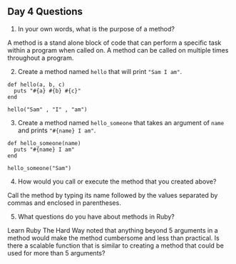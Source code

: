 ## Day 4 Questions

1. In your own words, what is the purpose of a method?

A method is a stand alone block of code that can perform a specific task within a program when called on. A method can be called on multiple times throughout a program.


2. Create a method named `hello` that will print `"Sam I am"`.
```
def hello(a, b, c)
  puts "#{a} #{b} #{c}"
end

hello("Sam" , "I" , "am")

```

3. Create a method named `hello_someone` that takes an argument of `name` and prints `"#{name} I am"`.

```
def hello_someone(name)
  puts "#{name} I am"
end

hello_someone("Sam")
```

4. How would you call or execute the method that you created above?

Call the method by typing its name followed by the values separated by commas and enclosed in parentheses.

5. What questions do you have about methods in Ruby?

Learn Ruby The Hard Way noted that anything beyond 5 arguments in a method would make the method cumbersome and less than practical. Is there a scalable function that is similar to creating a method that could be used for more than 5 arguments?
